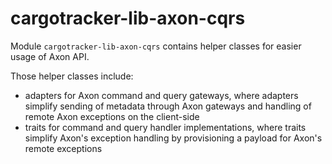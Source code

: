 # cargotracker-lib-axon-cqrs

Module `cargotracker-lib-axon-cqrs` contains helper classes for easier usage of Axon API.

Those helper classes include:
- adapters for Axon command and query gateways, where adapters simplify sending of metadata through Axon gateways and handling of remote Axon exceptions on the client-side
- traits for command and query handler implementations, where traits simplify Axon's exception handling by provisioning a payload for Axon's remote exceptions
